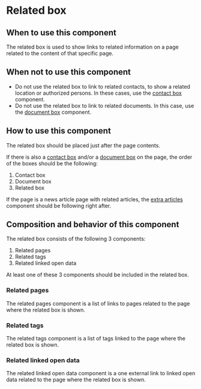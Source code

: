 # Related box

## When to use this component

The related box is used to show links to related information on a page related to the content of that specific page.

## When not to use this component

* Do not use the related box to link to related contacts, to show a related location or authorized persons. In these cases, use the <a href="{{path './contact-box.html'}}">contact box</a> component.
* Do not use the related box to link to related documents. In this case, use the <a href="{{path './document-box.html'}}">document box</a> component.

## How to use this component

The related box should be placed just after the page contents.

If there is also a <a href="{{path './contact-box.html'}}">contact box</a> and/or a <a href="{{path './document-box.html'}}">document box</a> on the page, the order of the boxes should be the following:

1. Contact box
2. Document box
3. Related box

If the page is a news article page with related articles, the <a href="{{path './extra-articles.html'}}">extra articles</a> component should be following right after.

## Composition and behavior of this component

The related box consists of the following 3 components:

1. Related pages
2. Related tags
3. Related linked open data

At least one of these 3 components should be included in the related box.

### Related pages

The related pages component is a list of links to pages related to the page where the related box is shown.

### Related tags

The related tags component is a list of tags linked to the page where the related box is shown.

### Related linked open data

The related linked open data component is a one external link to linked open data related to the page where the related box is shown.